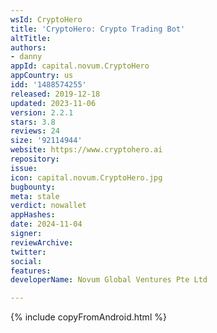 ```yaml
---
wsId: CryptoHero
title: 'CryptoHero: Crypto Trading Bot'
altTitle: 
authors:
- danny
appId: capital.novum.CryptoHero
appCountry: us
idd: '1488574255'
released: 2019-12-18
updated: 2023-11-06
version: 2.2.1
stars: 3.8
reviews: 24
size: '92114944'
website: https://www.cryptohero.ai
repository: 
issue: 
icon: capital.novum.CryptoHero.jpg
bugbounty: 
meta: stale
verdict: nowallet
appHashes: 
date: 2024-11-04
signer: 
reviewArchive: 
twitter: 
social: 
features: 
developerName: Novum Global Ventures Pte Ltd

---
```


{% include copyFromAndroid.html %}